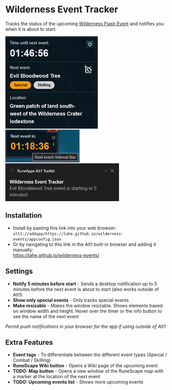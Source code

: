 # Wilderness Event Tracker

Tracks the status of the upcoming [Wilderness Flash Event](https://runescape.wiki/w/Wilderness_Flash_Events) and
notifies you when it is about to start.

![wilderness-events](/public/wildtracker.png)  
![compact](/public/compact.png)  
![notification](/public/notification.png)  

## Installation

- Install by pasting this link into your web browser:  
  `alt1://addapp/https://lahe.github.io/wilderness-events/appconfig.json`
- Or by navigating to this link in the Alt1 built-in browser and adding it manually:  
  https://lahe.github.io/wilderness-events/

## Settings

- **Notify 5 minutes before start** - Sends a desktop notification up to 5 minutes before the next event is about to
  start (also works outside of Alt1)
- **Show only special events** - Only tracks special events
- **Make resizable** - Makes the window resizable. Shows elements based on window width and height.
  Hover over the timer or the info button to see the name of the next event

*Permit push notifications in your browser for the app if using outside of Alt1*

## Extra Features

- **Event tags** - To differentiate between the different event types (Special / Combat / Skilling)
- **RuneScape Wiki button** - Opens a Wiki page of the upcoming event
- **TODO: Map button** - Opens a new window of the RuneScape map with a marker at the location of the next event
- **TODO: Upcoming events list** - Shows more upcoming events
